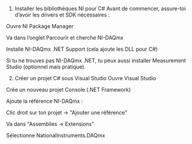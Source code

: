 1. Installer les bibliothèques NI pour C#
Avant de commencer, assure-toi d’avoir les drivers et SDK nécessaires :

Ouvre NI Package Manager

Va dans l’onglet Parcourir et cherche NI-DAQmx

Installe NI-DAQmx .NET Support (cela ajoute les DLL pour C#)

Si tu ne trouves pas NI-DAQmx .NET, tu peux aussi installer Measurement Studio (optionnel mais pratique).

2. Créer un projet C# sous Visual Studio
Ouvre Visual Studio

Crée un nouveau projet Console (.NET Framework)

Ajoute la référence NI-DAQmx :

Clic droit sur ton projet → "Ajouter une référence"

Va dans "Assemblies -> Extensions"

Sélectionne NationalInstruments.DAQmx
